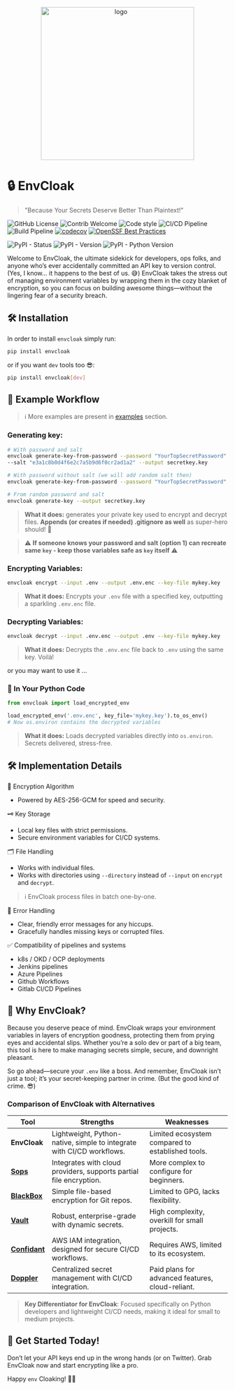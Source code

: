 
<p align="center">
<img src="https://veinar.pl/envcloak.png" alt="logo" width="350"/>
</p>

# 🔒 EnvCloak

> "Because Your Secrets Deserve Better Than Plaintext!"

![GitHub License](https://img.shields.io/github/license/Veinar/envcloak)
![Contrib Welcome](https://img.shields.io/badge/contributions-welcome-blue)
![Code style](https://img.shields.io/badge/code%20style-black-black)
![CI/CD Pipeline](https://github.com/Veinar/envcloak/actions/workflows/test.yaml/badge.svg)
![Build Pipeline](https://github.com/Veinar/envcloak/actions/workflows/build.yaml/badge.svg)
[![codecov](https://codecov.io/gh/Veinar/envcloak/graph/badge.svg?token=CJG1H1VUEX)](https://codecov.io/gh/Veinar/envcloak)
[![OpenSSF Best Practices](https://www.bestpractices.dev/projects/9736/badge)](https://www.bestpractices.dev/projects/9736)

![PyPI - Status](https://img.shields.io/pypi/status/envcloak?label=pypi%20status)
![PyPI - Version](https://img.shields.io/pypi/v/envcloak)
![PyPI - Python Version](https://img.shields.io/pypi/pyversions/envcloak)



Welcome to EnvCloak, the ultimate sidekick for developers, ops folks, and anyone who’s ever accidentally committed an API key to version control. (Yes, I know… it happens to the best of us. 😅) EnvCloak takes the stress out of managing environment variables by wrapping them in the cozy blanket of encryption, so you can focus on building awesome things—without the lingering fear of a security breach.

## 🛠️ Installation

In order to install `envcloak` simply run:
```bash
pip install envcloak
```
or if you want `dev` tools too 😎:
```bash
pip install envcloak[dev]
```

## 🚀 Example Workflow

> ℹ️ More examples are present in [examples](./examples) section.

### Generating key:

```bash
# With password and salt
envcloak generate-key-from-password --password "YourTopSecretPassword" \
--salt "e3a1c8b0d4f6e2c7a5b9d6f0cr2ad1a2" --output secretkey.key

# With password without salt (we will add random salt then)
envcloak generate-key-from-password --password "YourTopSecretPassword" --output secretkey.key

# From random password and salt
envcloak generate-key --output secretkey.key
```
> **What it does:** generates your private key used to encrypt and decrypt files. **Appends (or creates if needed) .gitignore as well** as super-hero should! 🎉

> ⚠ **If someone knows your password and salt (option 1) can recreate same `key` - keep those variables safe as `key` itself** ⚠

### Encrypting Variables:

```bash
envcloak encrypt --input .env --output .env.enc --key-file mykey.key
```
> **What it does:** Encrypts your `.env` file with a specified key, outputting a sparkling `.env.enc` file.

### Decrypting Variables:

```bash
envcloak decrypt --input .env.enc --output .env --key-file mykey.key
```
> **What it does:** Decrypts the `.env.enc` file back to `.env` using the same key. Voilà!

or you may want to use it ...

### 🐍 In Your Python Code

```python
from envcloak import load_encrypted_env

load_encrypted_env('.env.enc', key_file='mykey.key').to_os_env()
# Now os.environ contains the decrypted variables

```
> **What it does:** Loads decrypted variables directly into `os.environ`. Secrets delivered, stress-free.

## 🛠️ Implementation Details
🔑 Encryption Algorithm

* Powered by AES-256-GCM for speed and security.

🗝️ Key Storage

* Local key files with strict permissions.
* Secure environment variables for CI/CD systems.

🗂️ File Handling

* Works with individual files.
* Works with directories using `--directory` instead of `--input` on `encrypt` and `decrypt`.
> ℹ️ EnvCloak process files in batch one-by-one. 

🚦 Error Handling

* Clear, friendly error messages for any hiccups.
* Gracefully handles missing keys or corrupted files.

✅ Compatibility of pipelines and systems

* k8s / OKD / OCP deployments
* Jenkins pipelines
* Azure Pipelines
* Github Workflows
* Gitlab CI/CD Pipelines


## 🎉 Why EnvCloak?

Because you deserve peace of mind. EnvCloak wraps your environment variables in layers of encryption goodness, protecting them from prying eyes and accidental slips. Whether you’re a solo dev or part of a big team, this tool is here to make managing secrets simple, secure, and downright pleasant.

So go ahead—secure your `.env` like a boss. And remember, EnvCloak isn’t just a tool; it’s your secret-keeping partner in crime. (But the good kind of crime. 😎)

### Comparison of EnvCloak with Alternatives

| Tool          | Strengths                               | Weaknesses                              |
|---------------|----------------------------------------|-----------------------------------------|
| **EnvCloak**  | Lightweight, Python-native, simple to integrate with CI/CD workflows. | Limited ecosystem compared to established tools. |
| [**Sops**](https://github.com/mozilla/sops)      | Integrates with cloud providers, supports partial file encryption. | More complex to configure for beginners. |
| [**BlackBox**](https://github.com/StackExchange/blackbox)  | Simple file-based encryption for Git repos. | Limited to GPG, lacks flexibility.     |
| [**Vault**](https://www.vaultproject.io/)     | Robust, enterprise-grade with dynamic secrets. | High complexity, overkill for small projects. |
| [**Confidant**](https://lyft.github.io/confidant/) | AWS IAM integration, designed for secure CI/CD workflows. | Requires AWS, limited to its ecosystem. |
| [**Doppler**](https://www.doppler.com/)   | Centralized secret management with CI/CD integration. | Paid plans for advanced features, cloud-reliant. |

> **Key Differentiator for EnvCloak**: Focused specifically on Python developers and lightweight CI/CD needs, making it ideal for small to medium projects.

## 🔗 Get Started Today!

Don’t let your API keys end up in the wrong hands (or on Twitter). Grab EnvCloak now and start encrypting like a pro.

Happy `env` Cloaking! 🕵️‍♂️
